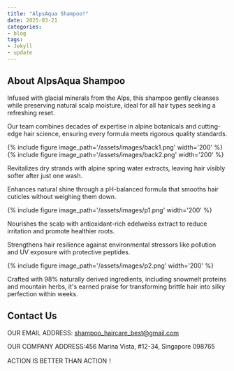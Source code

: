 ```yaml
---
title: "AlpsAqua Shampoo!"
date: 2025-03-21
categories:
- blog
tags:
- Jekyll
- update
---
```


## About AlpsAqua Shampoo

Infused with glacial minerals from the Alps, this shampoo gently cleanses while preserving natural scalp moisture, ideal for all hair types seeking a refreshing reset.

Our team combines decades of expertise in alpine botanicals and cutting-edge hair science, ensuring every formula meets rigorous quality standards.

{% include figure image_path='/assets/images/back1.png' width='200' %}
{% include figure image_path='/assets/images/back2.png' width='200' %}

Revitalizes dry strands with alpine spring water extracts, leaving hair visibly softer after just one wash.

Enhances natural shine through a pH-balanced formula that smooths hair cuticles without weighing them down.

{% include figure image_path='/assets/images/p1.png' width='200' %}

Nourishes the scalp with antioxidant-rich edelweiss extract to reduce irritation and promote healthier roots.

Strengthens hair resilience against environmental stressors like pollution and UV exposure with protective peptides.

{% include figure image_path='/assets/images/p2.png' width='200' %}

Crafted with 98% naturally derived ingredients, including snowmelt proteins and mountain herbs, it's earned praise for transforming brittle hair into silky perfection within weeks.

## Contact Us

OUR EMAIL ADDRESS: shampoo_haircare_best@gmail.com

OUR COMPANY ADDRESS:456 Marina Vista, #12-34, Singapore 098765

ACTION IS BETTER THAN ACTION！
